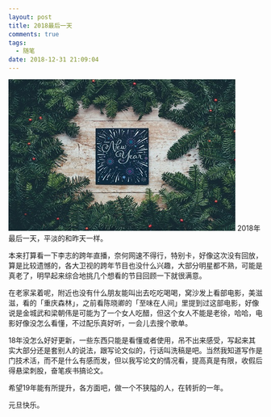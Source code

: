 ```yaml
---
layout: post
title: 2018最后一天
comments: true
tags:
  - 随笔
date: 2018-12-31 21:09:04
---
```

![](\assets\images/181231.jpg)
2018年最后一天，平淡的和昨天一样。
<!--more-->
本来打算看一下李志的跨年直播，奈何网速不得行，特别卡，好像这次没有回放，算是比较遗憾的，各大卫视的跨年节目也没什么兴趣，大部分明星都不熟，可能是真老了，明早起来综合地挑几个想看的节目回顾一下就很满意。

在老家呆着呢，附近也没有什么朋友能叫出去吃吃喝喝，窝沙发上看部电影，美滋滋，看的「重庆森林」，之前看陈晓卿的「至味在人间」里提到过这部电影，好像说是金城武和梁朝伟是可能为了一个女人吃醋，但这个女人不能是老徐，哈哈，电影好像没怎么看懂，不过配乐真好听，一会儿去搜个歌单。

18年没怎么好好更新，一些东西只能是看懂或者使用，吊不出来感受，写起来其实大部分还是套别人的说法，跟写论文似的，行话叫洗稿是吧。当然我知道写作是门技术活，而不是什么有感而发，但以我写论文的情况看，提高真是有限，收假后得悬梁刺股，奋笔疾书搞论文。

希望19年能有所提升，各方面吧，做一个不狭隘的人，在转折的一年。

元旦快乐。